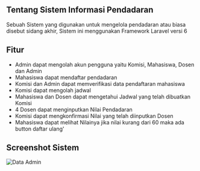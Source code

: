 ## Tentang Sistem Informasi Pendadaran

Sebuah Sistem yang digunakan untuk mengelola pendadaran atau biasa disebut sidang akhir, Sistem ini menggunakan Framework Laravel versi 6

## Fitur

- Admin dapat mengolah akun pengguna yaitu Komisi, Mahasiswa, Dosen dan Admin
- Mahasiswa dapat mendaftar pendadaran
- Komisi dan Admin dapat memverifikasi data pendaftaran mahasiswa
- Komisi dapat mengolah jadwal
- Mahasiswa dan Dosen dapat mengetahui Jadwal yang telah dibuatkan Komisi
- 4 Dosen dapat menginputkan Nilai Pendadaran
- Komisi dapat mengkonfirmasi Nilai yang telah diinputkan Dosen
- Mahasiswa dapat melihat Nilainya jika nilai kurang dari 60 maka ada button daftar ulang'

## Screenshot Sistem
![Data Admin](https://user-images.githubusercontent.com/74946394/100169460-2440ef80-2ef6-11eb-8849-49719b440e64.PNG)


